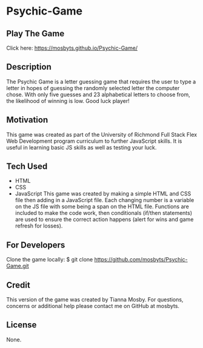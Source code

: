 # Psychic-Game

## Play The Game
Click here: https://mosbyts.github.io/Psychic-Game/

## Description
The Psychic Game is a letter guessing game that requires the user to type a letter in hopes of guessing the randomly selected letter the computer chose. With only five guesses and 23 alphabetical letters to choose from, the likelihood of winning is low. Good luck player!

## Motivation
This game was created as part of the University of Richmond Full Stack Flex Web Development program curriculum to further JavaScript skills. It is useful in learning basic JS skills as well as testing your luck.

## Tech Used
- HTML
- CSS
- JavaScript
This game was created by making a simple HTML and CSS file then adding in a JavaScript file. Each changing number is a variable on the JS file with some being a span on the HTML file. Functions are included to make the code work, then conditionals (if/then statements) are used to ensure the correct action happens (alert for wins and game refresh for losses).

## For Developers
Clone the game locally:
    $ git clone https://github.com/mosbyts/Psychic-Game.git

## Credit
This version of the game was created by Tianna Mosby. For questions, concerns or additional help please contact me on GitHub at mosbyts.

## License
None.